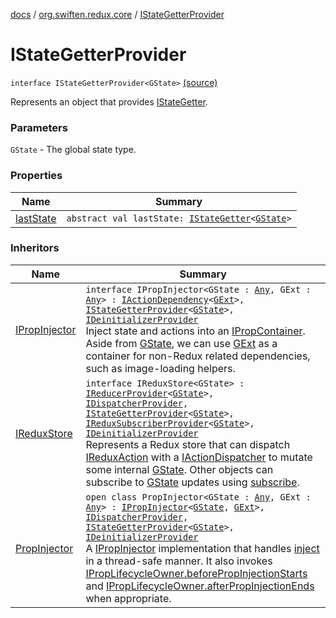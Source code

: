 [docs](../../index.md) / [org.swiften.redux.core](../index.md) / [IStateGetterProvider](./index.md)

# IStateGetterProvider

`interface IStateGetterProvider<GState>` [(source)](https://github.com/protoman92/KotlinRedux/tree/master/common/common-core/src/main/kotlin/org/swiften/redux/core/Core.kt#L55)

Represents an object that provides [IStateGetter](../-i-state-getter.md).

### Parameters

`GState` - The global state type.

### Properties

| Name | Summary |
|---|---|
| [lastState](last-state.md) | `abstract val lastState: `[`IStateGetter`](../-i-state-getter.md)`<`[`GState`](index.md#GState)`>` |

### Inheritors

| Name | Summary |
|---|---|
| [IPropInjector](../../org.swiften.redux.ui/-i-prop-injector/index.md) | `interface IPropInjector<GState : `[`Any`](https://kotlinlang.org/api/latest/jvm/stdlib/kotlin/-any/index.html)`, GExt : `[`Any`](https://kotlinlang.org/api/latest/jvm/stdlib/kotlin/-any/index.html)`> : `[`IActionDependency`](../../org.swiften.redux.ui/-i-action-dependency/index.md)`<`[`GExt`](../../org.swiften.redux.ui/-i-prop-injector/index.md#GExt)`>, `[`IStateGetterProvider`](./index.md)`<`[`GState`](../../org.swiften.redux.ui/-i-prop-injector/index.md#GState)`>, `[`IDeinitializerProvider`](../-i-deinitializer-provider/index.md)<br>Inject state and actions into an [IPropContainer](../../org.swiften.redux.ui/-i-prop-container/index.md). Aside from [GState](../../org.swiften.redux.ui/-i-prop-injector/index.md#GState), we can use [GExt](../../org.swiften.redux.ui/-i-prop-injector/index.md#GExt) as a container for non-Redux related dependencies, such as image-loading helpers. |
| [IReduxStore](../-i-redux-store.md) | `interface IReduxStore<GState> : `[`IReducerProvider`](../-i-reducer-provider/index.md)`<`[`GState`](../-i-redux-store.md#GState)`>, `[`IDispatcherProvider`](../-i-dispatcher-provider/index.md)`, `[`IStateGetterProvider`](./index.md)`<`[`GState`](../-i-redux-store.md#GState)`>, `[`IReduxSubscriberProvider`](../-i-redux-subscriber-provider/index.md)`<`[`GState`](../-i-redux-store.md#GState)`>, `[`IDeinitializerProvider`](../-i-deinitializer-provider/index.md)<br>Represents a Redux store that can dispatch [IReduxAction](../-i-redux-action.md) with a [IActionDispatcher](../-i-action-dispatcher.md) to mutate some internal [GState](../-i-redux-store.md#GState). Other objects can subscribe to [GState](../-i-redux-store.md#GState) updates using [subscribe](../-i-redux-subscriber-provider/subscribe.md). |
| [PropInjector](../../org.swiften.redux.ui/-prop-injector/index.md) | `open class PropInjector<GState : `[`Any`](https://kotlinlang.org/api/latest/jvm/stdlib/kotlin/-any/index.html)`, GExt : `[`Any`](https://kotlinlang.org/api/latest/jvm/stdlib/kotlin/-any/index.html)`> : `[`IPropInjector`](../../org.swiften.redux.ui/-i-prop-injector/index.md)`<`[`GState`](../../org.swiften.redux.ui/-prop-injector/index.md#GState)`, `[`GExt`](../../org.swiften.redux.ui/-prop-injector/index.md#GExt)`>, `[`IDispatcherProvider`](../-i-dispatcher-provider/index.md)`, `[`IStateGetterProvider`](./index.md)`<`[`GState`](../../org.swiften.redux.ui/-prop-injector/index.md#GState)`>, `[`IDeinitializerProvider`](../-i-deinitializer-provider/index.md)<br>A [IPropInjector](../../org.swiften.redux.ui/-i-prop-injector/index.md) implementation that handles [inject](../../org.swiften.redux.ui/-prop-injector/inject.md) in a thread-safe manner. It also invokes [IPropLifecycleOwner.beforePropInjectionStarts](../../org.swiften.redux.ui/-i-prop-lifecycle-owner/before-prop-injection-starts.md) and [IPropLifecycleOwner.afterPropInjectionEnds](../../org.swiften.redux.ui/-i-prop-lifecycle-owner/after-prop-injection-ends.md) when appropriate. |
